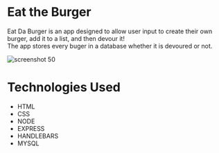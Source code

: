 # Eat the Burger

Eat Da Burger is an app designed to allow user input to create their own burger, add it to a list, and then devour it!  
The app stores every buger in a database whether it is devoured or not.  

![screenshot 50](https://user-images.githubusercontent.com/36867791/44303271-16a56400-a302-11e8-8655-d5614b791b81.png)

# Technologies Used

* HTML
* CSS
* NODE
* EXPRESS
* HANDLEBARS
* MYSQL
